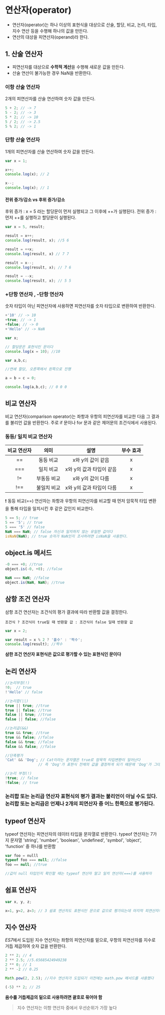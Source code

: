 

# 연산자(operator)

- 연산자(operator)는 하나 이상의 표현식을 대상으로 산술, 할당, 비교, 논리, 타입, 지수 연산 등을 수행해 하나의 값을 만든다.
- 연산의 대상을 피연산자(operand)라 한다.



## 1. 산술 연산자

- 피연산자를 대상으로 **수학적 계산**을 수행해 새로운 값을 만든다.
- 산술 연산이 불가능한 경우 NaN을 반환한다.

### 이항 산술 연산자

2개의 피연산자를 산술 연산하여 숫자 값을 만든다.

```javascript
5 + 2; // -> 7
5 - 2; // -> 3
5 * 2; // -> 10
5 / 2; // -> 2.5
5 % 2; // -> 1
```

### 단항 산술 연산자

1개의 피연산자를 산술 연산하여 숫자 값을 만든다.

```javascript
var x = 1;

x++;
console.log(x); // 2

x--;
console.log(x); // 1
```

#### 전위 증가/감소 vs 후위 증가/감소

후위 증가 : x = 5 라는 할당문이 먼저 실행되고 그 이후에 ++가 실행된다.
전위 증가 : 먼저 ++를 실행하고 할당문이 실행된다.

```javascript
var x = 5, result;

result = x++;
console.log(result, x); //5 6

result = ++x;
console.log(result, x) // 7 7

result = x--;
console.log(result, x); // 7 6

result = --x;
console.log(result, x); // 5 5
```

### +단항 연산자 , -단항 연산자

숫자 타입이 아닌 피연산자에 사용하면 피연산자를 숫자 타입으로 변환하여 반환한다.

```javascript
+'10' // -> 10
+true; // -> 1
+false; // -> 0
+'Hello' // -> NaN
```

```javascript
var x;

// 할당문은 표현식인 문이다
console.log(x = 10); //10
```

```javascript
var a,b,c;

//연쇄 할당, 오른쪽에서 왼쪽으로 진행

a = b = c = 0;

console.log(a,b,c); // 0 0 0
```



## 비교 연산자

비교 연산자(comparison operator)는 좌항과 우항의 피연산자를 비교한 다음 그 결과를 불리언 값을 반환한다.
주로 if 문이나 for 문과 같은 제어문의 조건식에서 사용된다.

### 동등/ 일치 비교 연산자

| 비교 연산자 |    의미     |           설명           | 부수 효과 |
| :---------: | :---------: | :----------------------: | :-------: |
|     ==      |  동등 비교  |    x와 y의 값이 같음     |     x     |
|     ===     |  일치 비교  | x와 y의 값과 타입이 같음 |     x     |
|     !=      | 부동등 비교 |    x와 y의 값이 다름     |     x     |
|     !==     | 불일치 비교 | x와 y의 값과 타입이 다름 |     x     |

&#10071; 동등 비교(==) 연산자는 좌항과 우항의 피연산자를 비교할 때 먼저 암묵적 타입 변환을 통해 타입을 일치시킨 후 같은 값인지 비교한다.

```javascript
5 == 5; // true
5 == '5'; // true
5 === '5' // false
NaN === NaN; // false 자신과 일치하지 않는 유일한 값이다
isNaN(NaN); // true 숫자가 NaN인지 조사하려면 isNaN을 사용한다.
```

## object.is 메서드

```javascript
-0 === +0; //true
object.is(-0, +0); //false

NaN === NaN; //false
object.is(NaN, NaN); //true
```



## 삼항 조건 연산자

삼항 조건 연산자는 조건식의 평가 결과에 따라 반환할 값을 결정한다.

```pseudocode
조건식 ? 조건식이 true일 때 반환할 값 : 조건식이 false 일때 반환할 값
```

```javascript
var x = 2;

var result = x % 2 ? '홀수' : '짝수';
console.log(result); //짝수
```

**삼한 조건 연산자 표현식은 값으로 평가할 수 있는 표현식인 문이다**



## 논리 연산자

```javascript
//논리부정(!)
!0;  // true
!'Hello' // false

//논리합(||)
true || true; //true
true || false; //true
false || true; //true
false || false; //false

//논리곱(&&)
true && true; //true
true && false; //false
false && true; //false
false && false; //false

//단축평가
'Cat' && 'Dog'; // Cat이라는 문자열은 true로 암묵적 타입변환이 일어난다
			   // 즉 'Dog'가 표현식 전체의 값을 결정하게 되기 떄문에 'Dog'가 그대로 출력된다

//논리 부정(!)
!true; // false
!false; // true
```

### 논리합 또는 논리곱 연산자 표현식의 평가 결과는 불리언이 아닐 수도 있다. 논리합 또는 논리곱은 언제나 2개의 피연산자 중 어느 한쪽으로 평가된다.



## typeof 연산자

typeof 연산자는 피연산자의 데이터 타입을 문자열로 반환한다. typeof 연산자는 7가지 문자열 'string', 'number', 'boolean', 'undefined', 'symbol', 'object', 'function' 중 하나를 반환함

```javascript
var foo = nulll
typeof foo === null; //false
foo == null; //true

//값이 null 타입인지 확인할 때는 typeof 연산자 말고 일치 연산자(===)를 사용하자
```



## 쉼표 연산자

```javascript
var x, y, z;

x=1, y=2, z=3; // 3 쉼표 연산자도 표현식인 문으로 값으로 평가되는데 마지막 피연산자의 결과를 반환한다.
```



## 지수 연산자

*ES7*에서 도입된 지수 연산자는 좌항의 피연산자를 밑으로, 우항의 피연산자를 지수로 거듭 제곱하여 숫자 값을 반환한다.

```javascript
2 ** 2; // 4
2 ** 2.5; //5.65685424949238
2 ** 0; // 1
2 ** -2 // 0.25

Math.pow(2, 2.5); //지수 연산자가 도입되기 이전에는 math.pow 메서드를 사용했다

(-5) ** 2; // 25
```

**음수를 거듭제곱의 밑으로 사용하려면 괄호로 묶어야 함**

> 지수 연산자는 이항 연산자 중에서 우선순위가 가장 높다



